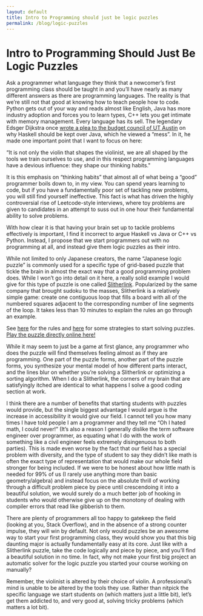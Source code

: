 ```yaml
---
layout: default
title: Intro to Programming should just be logic puzzles
permalink: /blog/logic-puzzles
---
```


# Intro to Programming Should Just Be Logic Puzzles

Ask a programmer what language they think that a newcomer’s first programming class should be taught in and you’ll have nearly as many different answers as there are programming languages. The reality is that we’re still not that good at knowing how to teach people how to code. Python gets out of your way and reads almost like English, Java has more industry adoption and forces you to learn types, C++ lets you get intimate with memory management. Every language has its sell. The legendary Edsger Dijkstra once [wrote a plea to the budget council of UT Austin](https://www.cs.utexas.edu/users/EWD/transcriptions/OtherDocs/Haskell.html) on why Haskell should be kept over Java, which he viewed a “mess”. In it, he made one important point that I want to focus on here:

“It is not only the violin that shapes the violinist, we are all shaped by the tools we train ourselves to use, and in this respect programming languages have a devious influence: they shape our thinking habits."

It is this emphasis on “thinking habits” that almost all of what being a “good” programmer boils down to, in my view. You can spend years learning to code, but if you have a fundamentally poor set of tackling new problems, you will still find yourself ineffective. This fact is what has driven the highly controversial rise of Leetcode-style interviews, where toy problems are given to candidates in an attempt to suss out in one hour their fundamental ability to solve problems.

With how clear it is that having your brain set up to tackle problems effectively is important, I find it incorrect to argue Haskell vs Java or C++ vs Python. Instead, I propose that we start programmers out with no programming at all, and instead give them logic puzzles as their intro.


While not limited to only Japanese creators, the name “Japanese logic puzzle” is commonly used for a specific type of grid-based puzzle that tickle the brain in almost the exact way that a good programming problem does. While I won’t go into detail on it here, a really solid example I would give for this type of puzzle is one called [Slitherlink](https://en.wikipedia.org/wiki/Slitherlink). Popularized by the same company that brought sudoku to the masses, Slitherlink is a relatively simple game: create one contiguous loop that fills a board with all of the numbered squares adjacent to the corresponding number of line segments of the loop. It takes less than 10 minutes to explain the rules an go through an example.

See [here](https://www.conceptispuzzles.com/index.aspx?uri=puzzle/slitherlink) for the rules and [here](https://www.conceptispuzzles.com/index.aspx?uri=puzzle/slitherlink/techniques) for some strategies to start solving puzzles. [Play the puzzle directly online here!](https://www.brainbashers.com/showslitherlink.asp)

While it may seem to just be a game at first glance, any programmer who does the puzzle will find themselves feeling almost as if they are programming. One part of the puzzle forms, another part of the puzzle forms, you synthesize your mental model of how different parts interact, and the lines blur on whether you’re solving a Slitherlink or optimizing a sorting algorithm. When I do a Slitherlink, the corners of my brain that are satisfyingly itched are identical to what happens I solve a good coding section at work.

I think there are a number of benefits that starting students with puzzles would provide, but the single biggest advantage I would argue is the increase in accessibility it would give our field. I cannot tell you how many times I have told people I am a programmer and they tell me “Oh I hated math, I could never!” (It’s also a reason I generally dislike the term software engineer over programmer, as equating what I do with the work of something like a civil engineer feels extremely disingenuous to both parties). This is made even worse by the fact that our field has a special problem with diversity, and the type of student to say they didn’t like math is often the exact type of representation that would make our whole field stronger for being included. If we were to be honest about how little math is needed for 99% of us (I rarely use anything more than basic geometry/algebra) and instead focus on the absolute thrill of working through a difficult problem piece by piece until crescendoing it into a beautiful solution, we would surely do a much better job of hooking in students who would otherwise give up on the monotony of dealing with compiler errors that read like gibberish to them.

There are plenty of programmers all too happy to gatekeep the field (looking at you, Stack Overflow), and in the absence of a strong counter impulse, they will win by default. Not only would puzzles be an awesome way to start your first programming class, they would show you that this big daunting major is actually fundamentally easy at its core. Just like with a Slitherlink puzzle, take the code logically and piece by piece, and you’ll find a beautiful solution in no time. In fact, why not make your first big project an automatic solver for the logic puzzle you started your course working on manually?

Remember, the violinist is altered by their choice of violin. A professional’s mind is unable to be altered by the tools they use. Rather than nitpick the specific language we start students on (which matters just a little bit), let’s get them addicted to, and very good at, solving tricky problems (which matters a lot bit).
